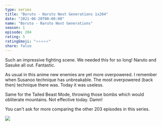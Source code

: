 ```yaml
---
type: series
title: "Boruto - Naruto Next Generations 1x204"
date: "2021-06-20T00:00:00"
name: "Boruto - Naruto Next Generations"
season: 1
episode: 204
rating: 5
ratingEmoji: "⭐️⭐️⭐️⭐️⭐️"
share: false
---
```


Such an impressive fighting scene. We needed this for so long! Naruto and Sasuke all out. Fantastic.

As usual in this anime new enemies are yet more overpowered. I remember when Susanoo technique has unbreakable. The most overpowered (back then) technique there was. Today it was useless.

Same for the Tailed Beast Mode, throwing those bombs which would obliterate mountains. Not effective today. Damn!

You can't ask for more comparing the other 203 episodes in this series.

![](https://cldup.com/6PPz0AXyDe.jpg)
